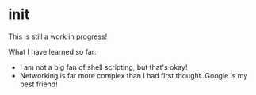 # init

This is still a work in progress!

What I have learned so far:
- I am not a big fan of shell scripting, but that's okay!
- Networking is far more complex than I had first thought. Google is my best friend!
